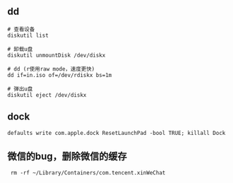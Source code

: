 ## dd

```shell
# 查看设备
diskutil list

# 卸载u盘
diskutil unmountDisk /dev/diskx

# dd (r使用raw mode，速度更快)
dd if=in.iso of=/dev/rdiskx bs=1m

# 弹出u盘
diskutil eject /dev/diskx
```

## dock

```shell
defaults write com.apple.dock ResetLaunchPad -bool TRUE; killall Dock
```

## 微信的bug，删除微信的缓存

```
 rm -rf ~/Library/Containers/com.tencent.xinWeChat
```